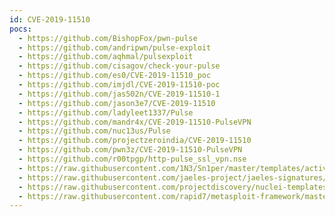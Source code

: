 ```yaml
---
id: CVE-2019-11510
pocs:
  - https://github.com/BishopFox/pwn-pulse
  - https://github.com/andripwn/pulse-exploit
  - https://github.com/aqhmal/pulsexploit
  - https://github.com/cisagov/check-your-pulse
  - https://github.com/es0/CVE-2019-11510_poc
  - https://github.com/imjdl/CVE-2019-11510-poc
  - https://github.com/jas502n/CVE-2019-11510-1
  - https://github.com/jason3e7/CVE-2019-11510
  - https://github.com/ladyleet1337/Pulse
  - https://github.com/mandr4x/CVE-2019-11510-PulseVPN
  - https://github.com/nuc13us/Pulse
  - https://github.com/projectzeroindia/CVE-2019-11510
  - https://github.com/pwn3z/CVE-2019-11510-PulseVPN
  - https://github.com/r00tpgp/http-pulse_ssl_vpn.nse
  - https://raw.githubusercontent.com/1N3/Sn1per/master/templates/active/CVE-2019-11510_-_Pulse_Connect_Secure_SSL_VPN_Arbitrary_File_Read.sh
  - https://raw.githubusercontent.com/jaeles-project/jaeles-signatures/master/cves/pulse-connect-path-traversal-cve-2019-11510.yaml
  - https://raw.githubusercontent.com/projectdiscovery/nuclei-templates/master/cves/CVE-2019-11510.yaml
  - https://raw.githubusercontent.com/rapid7/metasploit-framework/master/modules/auxiliary/gather/pulse_secure_file_disclosure.rb
---
```


